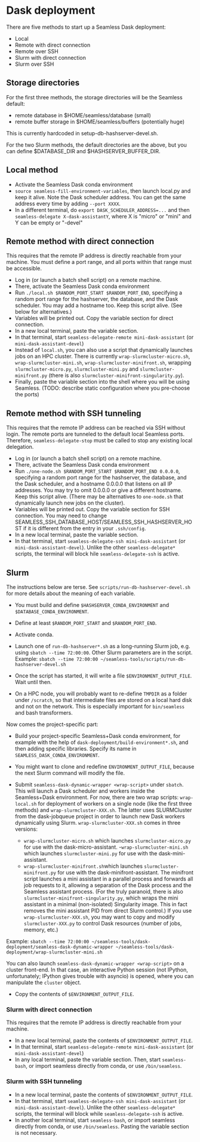 # Dask deployment

There are five methods to start up a Seamless Dask deployment:

- Local
- Remote with direct connection
- Remote over SSH
- Slurm with direct connection
- Slurm over SSH

## Storage directories

For the first three methods, the storage directories will be the Seamless default:

- remote database in $HOME/seamless/database (small)
- remote buffer storage in $HOME/seamless/buffers (potentially huge)

This is currently hardcoded in setup-db-hashserver-devel.sh.

For the two Slurm methods, the default directories are the above, but you can define
$DATABASE_DIR and $HASHSERVER_BUFFER_DIR.

## Local method

- Activate the Seamless Dask conda environment
- `source seamless-fill-environment-variables`, then launch local.py and keep it alive. Note the Dask scheduler address. You can get the same address every time
by adding `--port XXXX`.
- In a different terminal, do `export DASK_SCHEDULER_ADDRESS=...`  and then `seamless-delegate X-dask-assistantY`, where X is "micro" or "mini" and Y can be empty or "-devel"

## Remote method with direct connection

This requires that the remote IP address is directly reachable from your machine.
You must define a port range, and all ports within that range must be accessible.

- Log in (or launch a batch shell script) on a remote machine.
- There, activate the Seamless Dask conda environment
- Run `./local.sh $RANDOM_PORT_START $RANDOM_PORT_END`, specifying a random port range for the hashserver, the database, and the Dask scheduler. You may add a hostname too. Keep this script alive. (See below for alternatives.)
- Variables will be printed out. Copy the variable section for direct connection.
- In a new local terminal, paste the variable section.
- In that terminal, start `seamless-delegate-remote mini-dask-assistant` (or `mini-dask-assistant-devel`)
- Instead of `local.sh`, you can also use a script that dynamically launches jobs on an HPC cluster. There is currently `wrap-slurmcluster-micro.sh`, `wrap-slurmcluster-mini.sh`, `wrap-slurmcluster-minifront.sh`, wrapping `slurmcluster-micro.py`,  `slurmcluster-mini.py`
and `slurmcluster-minifront.py` (there is also `slurmcluster-minifront-singularity.py`).
- Finally, paste the variable section into the shell where you will be using Seamless.
(TODO: describe static configuration where you pre-choose the ports)

## Remote method with SSH tunneling

This requires that the remote IP address can be reached via SSH without login.
The remote ports are tunneled to the default local Seamless ports. Therefore,
`seamless-delegate-stop` must be called to stop any existing local delegation.

- Log in (or launch a batch shell script) on a remote machine.
- There, activate the Seamless Dask conda environment
- Run `./one-node.sh $RANDOM_PORT_START $RANDOM_PORT_END 0.0.0.0`, specifying a random port range for the hashserver, the database, and the Dask scheduler, and a hostname 0.0.0.0 that listens on all IP addresses. You may try to omit 0.0.0.0 or give a different hostname.
Keep this script alive.
(There may be alternatives to `one-node.sh` that dynamically launch new jobs on the cluster).
- Variables will be printed out. Copy the variable section for SSH connection.
  You may need to change SEAMLESS_SSH_DATABASE_HOST/SEAMLESS_SSH_HASHSERVER_HOST
  if it is different from the entry in your `.ssh/config`.
- In a new local terminal, paste the variable section.
- In that terminal, start `seamless-delegate-ssh mini-dask-assistant` (or `mini-dask-assistant-devel`). Unlike the other `seamless-delegate*` scripts, the terminal will block hile `seamless-delegate-ssh` is active.  

## Slurm

The instructions below are terse. See `scripts/run-db-hashserver-devel.sh` for more details about the meaning of each variable.

- You must build and define `$HASHSERVER_CONDA_ENVIRONMENT` and `$DATABASE_CONDA_ENVIRONMENT`.

- Define at least `$RANDOM_PORT_START` and `$RANDOM_PORT_END`.

- Activate conda.

- Launch one of `run-db-hashserver*.sh` as a long-running Slurm job, e.g. using
`sbatch --time 72:00:00`. Other Slurm parameters are in the script.
Example: `sbatch --time 72:00:00 ~/seamless-tools/scripts/run-db-hashserver-devel.sh`

- Once the script has started, it will write a file `$ENVIRONMENT_OUTPUT_FILE`. Wait until then.

- On a HPC node, you will probably want to re-define `TMPDIR` as a folder under `/scratch`, so that intermediate files are stored on a local hard disk and not on the network. This is especially important for `bin/seamless` and bash transformers.

Now comes the project-specific part:

- Build your project-specific Seamless+Dask conda environment, for example with the help of `dask-deployment/build-environment*.sh`, and then adding specific libraries. Specify its name in `SEAMLESS_DASK_CONDA_ENVIRONMENT`.

- You might want to clone and redefine `ENVIRONMENT_OUTPUT_FILE`, because the next Slurm command will modify the file.

- Submit `seamless-dask-dynamic-wrapper <wrap-script>` under `sbatch`. This will launch a Dask scheduler and workers inside the Seamless+Dask environment. For now, there are
two wrap scripts: `wrap-local.sh` for deployment of workers on a single node (like the first three methods) and `wrap-slurmcluster-XXX.sh`. The latter uses SLURMCluster from the dask-jobqueue project in order to launch new Dask workers dynamically using Slurm.
`wrap-slurmcluster-XXX.sh` comes in three versions:
  - `wrap-slurmcluster-micro.sh` which launches `slurmcluster-micro.py` for use with the dask-micro-assistant.
  -`wrap-slurmcluster-mini.sh` which launches `slurmcluster-mini.py` for use with the dask-mini-assistant.
  - `wrap-slurmcluster-minifront.sh`which launches `slurmcluster-minifront.py` for use with the dask-minifront-assistant. The minifront script launches a mini assistant in a parallel process and forwards all job requests to it, allowing a separation of the Dask process and the Seamless assistant process.
  (For the truly paranoid, there is also `slurmcluster-minifront-singularity.py`, which wraps the mini assistant in a minimal (non-isolated) Singularity image. This in fact removes the mini assistant PID from direct Slurm control.)
If you use `wrap-slurmcluster-XXX.sh`, you may want to copy and modify `slurmcluster-XXX.py` to control Dask resources (number of jobs, memory, etc.)

Example: `sbatch --time 72:00:00 ~/seamless-tools/dask-deployment/seamless-dask-dynamic-wrapper ~/seamless-tools/dask-deployment/wrap-slurmcluster-mini.sh`

You can also launch `seamless-dask-dynamic-wrapper <wrap-script>` on a cluster front-end.
In that case, an interactive Python session (not IPython, unfortunately; IPython gives trouble with asyncio) is opened, where you can manipulate the `cluster` object.

- Copy the contents of `$ENVIRONMENT_OUTPUT_FILE`.

### Slurm with direct connection

This requires that the remote IP address is directly reachable from your machine.

- In a new local terminal, paste the contents of `$ENVIRONMENT_OUTPUT_FILE`.
- In that terminal, start `seamless-delegate-remote mini-dask-assistant` (or `mini-dask-assistant-devel`)
- In any local terminal, paste the variable section.
  Then, start `seamless-bash`, or import seamless directly from conda, or use
  `/bin/seamless`.

### Slurm with SSH tunneling

- In a new local terminal, paste the contents of `$ENVIRONMENT_OUTPUT_FILE`.
- In that terminal, start `seamless-delegate-ssh mini-dask-assistant` (or `mini-dask-assistant-devel`). Unlike the other `seamless-delegate*` scripts, the terminal will block while `seamless-delegate-ssh` is active.  
- In another local terminal, start `seamless-bash`, or import seamless directly from conda, or use `/bin/seamless`. Pasting the variable section is not necessary.
